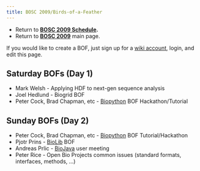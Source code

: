```yaml
---
title: BOSC 2009/Birds-of-a-Feather
---
```


-   Return to **[ BOSC 2009 Schedule](BOSC_2009_Schedule "wikilink").**
-   Return to **[ BOSC 2009](BOSC_2009 "wikilink")** main page.

If you would like to create a BOF, just sign up for a [ wiki
account](Special:Userlogin "wikilink"), login, and edit this page.

Saturday BOFs (Day 1)
---------------------

-   Mark Welsh - Applying HDF to next-gen sequence analysis
-   Joel Hedlund - Biogrid BOF
-   Peter Cock, Brad Chapman, etc - [Biopython](http://biopython.org)
    BOF Hackathon/Tutorial

Sunday BOFs (Day 2)
-------------------

-   Peter Cock, Brad Chapman, etc - [Biopython](http://biopython.org)
    BOF Tutorial/Hackathon
-   Pjotr Prins - [BioLib](http://biolib.open-bio.org/) BOF
-   Andreas Prlic - [BioJava](http://www.biojava.org) user meeting
-   Peter Rice - Open Bio Projects common issues (standard formats,
    interfaces, methods, ...)

